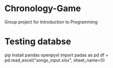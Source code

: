 # Chronology-Game
Group project for Introduction to Programming

# Testing databse
pip install pandas openpyxl
import padas as pd df = pd.read_excel("songs_input.xlsx", sheet_name=0)
